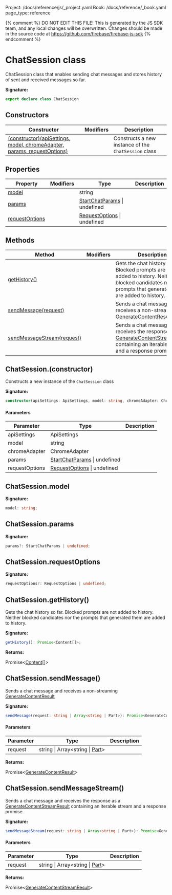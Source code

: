 Project: /docs/reference/js/_project.yaml
Book: /docs/reference/_book.yaml
page_type: reference

{% comment %}
DO NOT EDIT THIS FILE!
This is generated by the JS SDK team, and any local changes will be
overwritten. Changes should be made in the source code at
https://github.com/firebase/firebase-js-sdk
{% endcomment %}

# ChatSession class
ChatSession class that enables sending chat messages and stores history of sent and received messages so far.

<b>Signature:</b>

```typescript
export declare class ChatSession 
```

## Constructors

|  Constructor | Modifiers | Description |
|  --- | --- | --- |
|  [(constructor)(apiSettings, model, chromeAdapter, params, requestOptions)](./vertexai.chatsession.md#chatsessionconstructor) |  | Constructs a new instance of the <code>ChatSession</code> class |

## Properties

|  Property | Modifiers | Type | Description |
|  --- | --- | --- | --- |
|  [model](./vertexai.chatsession.md#chatsessionmodel) |  | string |  |
|  [params](./vertexai.chatsession.md#chatsessionparams) |  | [StartChatParams](./vertexai.startchatparams.md#startchatparams_interface) \| undefined |  |
|  [requestOptions](./vertexai.chatsession.md#chatsessionrequestoptions) |  | [RequestOptions](./vertexai.requestoptions.md#requestoptions_interface) \| undefined |  |

## Methods

|  Method | Modifiers | Description |
|  --- | --- | --- |
|  [getHistory()](./vertexai.chatsession.md#chatsessiongethistory) |  | Gets the chat history so far. Blocked prompts are not added to history. Neither blocked candidates nor the prompts that generated them are added to history. |
|  [sendMessage(request)](./vertexai.chatsession.md#chatsessionsendmessage) |  | Sends a chat message and receives a non-streaming [GenerateContentResult](./vertexai.generatecontentresult.md#generatecontentresult_interface) |
|  [sendMessageStream(request)](./vertexai.chatsession.md#chatsessionsendmessagestream) |  | Sends a chat message and receives the response as a [GenerateContentStreamResult](./vertexai.generatecontentstreamresult.md#generatecontentstreamresult_interface) containing an iterable stream and a response promise. |

## ChatSession.(constructor)

Constructs a new instance of the `ChatSession` class

<b>Signature:</b>

```typescript
constructor(apiSettings: ApiSettings, model: string, chromeAdapter: ChromeAdapter, params?: StartChatParams | undefined, requestOptions?: RequestOptions | undefined);
```

#### Parameters

|  Parameter | Type | Description |
|  --- | --- | --- |
|  apiSettings | ApiSettings |  |
|  model | string |  |
|  chromeAdapter | ChromeAdapter |  |
|  params | [StartChatParams](./vertexai.startchatparams.md#startchatparams_interface) \| undefined |  |
|  requestOptions | [RequestOptions](./vertexai.requestoptions.md#requestoptions_interface) \| undefined |  |

## ChatSession.model

<b>Signature:</b>

```typescript
model: string;
```

## ChatSession.params

<b>Signature:</b>

```typescript
params?: StartChatParams | undefined;
```

## ChatSession.requestOptions

<b>Signature:</b>

```typescript
requestOptions?: RequestOptions | undefined;
```

## ChatSession.getHistory()

Gets the chat history so far. Blocked prompts are not added to history. Neither blocked candidates nor the prompts that generated them are added to history.

<b>Signature:</b>

```typescript
getHistory(): Promise<Content[]>;
```
<b>Returns:</b>

Promise&lt;[Content](./vertexai.content.md#content_interface)<!-- -->\[\]&gt;

## ChatSession.sendMessage()

Sends a chat message and receives a non-streaming [GenerateContentResult](./vertexai.generatecontentresult.md#generatecontentresult_interface)

<b>Signature:</b>

```typescript
sendMessage(request: string | Array<string | Part>): Promise<GenerateContentResult>;
```

#### Parameters

|  Parameter | Type | Description |
|  --- | --- | --- |
|  request | string \| Array&lt;string \| [Part](./vertexai.md#part)<!-- -->&gt; |  |

<b>Returns:</b>

Promise&lt;[GenerateContentResult](./vertexai.generatecontentresult.md#generatecontentresult_interface)<!-- -->&gt;

## ChatSession.sendMessageStream()

Sends a chat message and receives the response as a [GenerateContentStreamResult](./vertexai.generatecontentstreamresult.md#generatecontentstreamresult_interface) containing an iterable stream and a response promise.

<b>Signature:</b>

```typescript
sendMessageStream(request: string | Array<string | Part>): Promise<GenerateContentStreamResult>;
```

#### Parameters

|  Parameter | Type | Description |
|  --- | --- | --- |
|  request | string \| Array&lt;string \| [Part](./vertexai.md#part)<!-- -->&gt; |  |

<b>Returns:</b>

Promise&lt;[GenerateContentStreamResult](./vertexai.generatecontentstreamresult.md#generatecontentstreamresult_interface)<!-- -->&gt;

